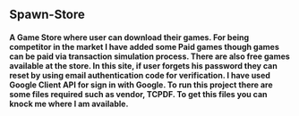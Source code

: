 ## Spawn-Store

#### A Game Store where user can download their games. For being competitor in the market I have added some Paid games though games can be paid via transaction simulation process. There are also free games available at the store. In this site, if user forgets his password they can reset by using email authentication code for verification. I have used Google Client API for sign in with Google. To run this project there are some files required such as vendor, TCPDF. To get this files you can knock me where I am available.
